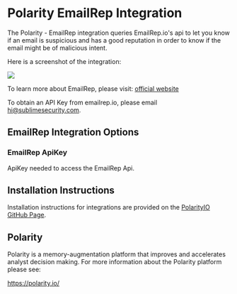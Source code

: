 # Polarity EmailRep Integration

The Polarity - EmailRep integration queries EmailRep.io's api to let you know if an email is suspicious and has a good reputation in order to know if the email might be of malicious intent.

Here is a screenshot of the integration:

![](https://user-images.githubusercontent.com/22529325/65070290-581b9f00-d95a-11e9-83fc-e0c1ee3a2b20.png)

To learn more about EmailRep, please visit: [official website](https://emailrep.io)

To obtain an API Key from emailrep.io, please email hi@sublimesecurity.com.

## EmailRep Integration Options

### EmailRep ApiKey
ApiKey needed to access the EmailRep Api.

## Installation Instructions

Installation instructions for integrations are provided on the [PolarityIO GitHub Page](https://polarityio.github.io/).

## Polarity

Polarity is a memory-augmentation platform that improves and accelerates analyst decision making.  For more information about the Polarity platform please see:

https://polarity.io/
